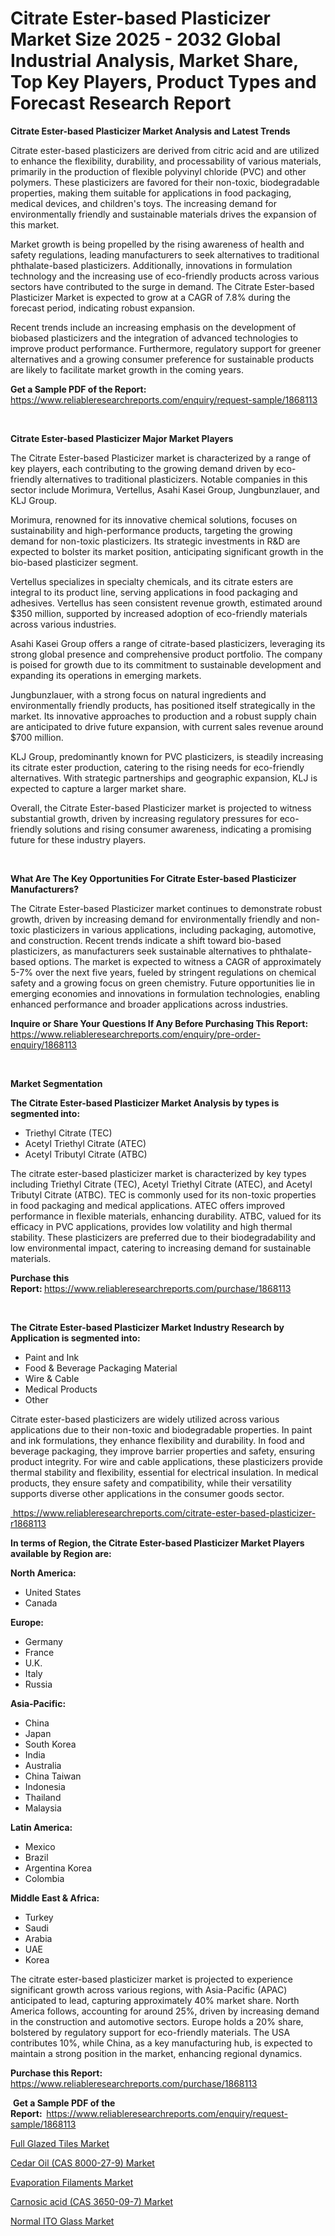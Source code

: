 <p><h1>Citrate Ester-based Plasticizer Market Size 2025 - 2032 Global Industrial Analysis, Market Share, Top Key Players, Product Types and Forecast Research Report</h1></p><p><strong>Citrate Ester-based Plasticizer Market Analysis and Latest Trends</strong></p>
<p><p>Citrate ester-based plasticizers are derived from citric acid and are utilized to enhance the flexibility, durability, and processability of various materials, primarily in the production of flexible polyvinyl chloride (PVC) and other polymers. These plasticizers are favored for their non-toxic, biodegradable properties, making them suitable for applications in food packaging, medical devices, and children's toys. The increasing demand for environmentally friendly and sustainable materials drives the expansion of this market.</p><p>Market growth is being propelled by the rising awareness of health and safety regulations, leading manufacturers to seek alternatives to traditional phthalate-based plasticizers. Additionally, innovations in formulation technology and the increasing use of eco-friendly products across various sectors have contributed to the surge in demand. The Citrate Ester-based Plasticizer Market is expected to grow at a CAGR of 7.8% during the forecast period, indicating robust expansion. </p><p>Recent trends include an increasing emphasis on the development of biobased plasticizers and the integration of advanced technologies to improve product performance. Furthermore, regulatory support for greener alternatives and a growing consumer preference for sustainable products are likely to facilitate market growth in the coming years.</p></p>
<p><strong>Get a Sample PDF of the Report:&nbsp;</strong> <a href="https://www.reliableresearchreports.com/enquiry/request-sample/1868113?utm_campaign=41&utm_medium=2&utm_source=Github&utm_content=ia&utm_term=04022025&utm_id=citrate-ester-based-plasticizer">https://www.reliableresearchreports.com/enquiry/request-sample/1868113</a></p>
<p>&nbsp;</p>
<p><strong>Citrate Ester-based Plasticizer Major Market Players</strong></p>
<p><p>The Citrate Ester-based Plasticizer market is characterized by a range of key players, each contributing to the growing demand driven by eco-friendly alternatives to traditional plasticizers. Notable companies in this sector include Morimura, Vertellus, Asahi Kasei Group, Jungbunzlauer, and KLJ Group.</p><p>Morimura, renowned for its innovative chemical solutions, focuses on sustainability and high-performance products, targeting the growing demand for non-toxic plasticizers. Its strategic investments in R&D are expected to bolster its market position, anticipating significant growth in the bio-based plasticizer segment.</p><p>Vertellus specializes in specialty chemicals, and its citrate esters are integral to its product line, serving applications in food packaging and adhesives. Vertellus has seen consistent revenue growth, estimated around $350 million, supported by increased adoption of eco-friendly materials across various industries.</p><p>Asahi Kasei Group offers a range of citrate-based plasticizers, leveraging its strong global presence and comprehensive product portfolio. The company is poised for growth due to its commitment to sustainable development and expanding its operations in emerging markets.</p><p>Jungbunzlauer, with a strong focus on natural ingredients and environmentally friendly products, has positioned itself strategically in the market. Its innovative approaches to production and a robust supply chain are anticipated to drive future expansion, with current sales revenue around $700 million.</p><p>KLJ Group, predominantly known for PVC plasticizers, is steadily increasing its citrate ester production, catering to the rising needs for eco-friendly alternatives. With strategic partnerships and geographic expansion, KLJ is expected to capture a larger market share.</p><p>Overall, the Citrate Ester-based Plasticizer market is projected to witness substantial growth, driven by increasing regulatory pressures for eco-friendly solutions and rising consumer awareness, indicating a promising future for these industry players.</p></p>
<p>&nbsp;</p>
<p><strong>What Are The Key Opportunities For Citrate Ester-based Plasticizer Manufacturers?</strong></p>
<p><p>The Citrate Ester-based Plasticizer market continues to demonstrate robust growth, driven by increasing demand for environmentally friendly and non-toxic plasticizers in various applications, including packaging, automotive, and construction. Recent trends indicate a shift toward bio-based plasticizers, as manufacturers seek sustainable alternatives to phthalate-based options. The market is expected to witness a CAGR of approximately 5-7% over the next five years, fueled by stringent regulations on chemical safety and a growing focus on green chemistry. Future opportunities lie in emerging economies and innovations in formulation technologies, enabling enhanced performance and broader applications across industries.</p></p>
<p><strong>Inquire or Share Your Questions If Any Before Purchasing This Report:</strong> <a href="https://www.reliableresearchreports.com/enquiry/pre-order-enquiry/1868113?utm_campaign=41&utm_medium=2&utm_source=Github&utm_content=ia&utm_term=04022025&utm_id=citrate-ester-based-plasticizer">https://www.reliableresearchreports.com/enquiry/pre-order-enquiry/1868113</a></p>
<p>&nbsp;</p>
<p><strong>Market Segmentation</strong></p>
<p><strong>The Citrate Ester-based Plasticizer Market Analysis by types is segmented into:</strong></p>
<p><ul><li>Triethyl Citrate (TEC)</li><li>Acetyl Triethyl Citrate (ATEC)</li><li>Acetyl Tributyl Citrate (ATBC)</li></ul></p>
<p><p>The citrate ester-based plasticizer market is characterized by key types including Triethyl Citrate (TEC), Acetyl Triethyl Citrate (ATEC), and Acetyl Tributyl Citrate (ATBC). TEC is commonly used for its non-toxic properties in food packaging and medical applications. ATEC offers improved performance in flexible materials, enhancing durability. ATBC, valued for its efficacy in PVC applications, provides low volatility and high thermal stability. These plasticizers are preferred due to their biodegradability and low environmental impact, catering to increasing demand for sustainable materials.</p></p>
<p><strong>Purchase this Report:&nbsp;</strong><a href="https://www.reliableresearchreports.com/purchase/1868113?utm_campaign=41&utm_medium=2&utm_source=Github&utm_content=ia&utm_term=04022025&utm_id=citrate-ester-based-plasticizer">https://www.reliableresearchreports.com/purchase/1868113</a></p>
<p>&nbsp;</p>
<p><strong>The Citrate Ester-based Plasticizer Market Industry Research by Application is segmented into:</strong></p>
<p><ul><li>Paint and Ink</li><li>Food & Beverage Packaging Material</li><li>Wire & Cable</li><li>Medical Products</li><li>Other</li></ul></p>
<p><p>Citrate ester-based plasticizers are widely utilized across various applications due to their non-toxic and biodegradable properties. In paint and ink formulations, they enhance flexibility and durability. In food and beverage packaging, they improve barrier properties and safety, ensuring product integrity. For wire and cable applications, these plasticizers provide thermal stability and flexibility, essential for electrical insulation. In medical products, they ensure safety and compatibility, while their versatility supports diverse other applications in the consumer goods sector.</p></p>
<p><a href="https://www.reliableresearchreports.com/citrate-ester-based-plasticizer-r1868113?utm_campaign=41&utm_medium=2&utm_source=Github&utm_content=ia&utm_term=04022025&utm_id=citrate-ester-based-plasticizer">&nbsp;https://www.reliableresearchreports.com/citrate-ester-based-plasticizer-r1868113</a></p>
<p><strong>In terms of Region, the Citrate Ester-based Plasticizer Market Players available by Region are:</strong></p>
<p>
    <p> <strong> North America: </strong>
        <ul>
            <li>United States</li>
            <li>Canada</li>
        </ul>
        </p> 
    <p> <strong> Europe: </strong>
        <ul>
            <li>Germany</li>
            <li>France</li>
            <li>U.K.</li>
            <li>Italy</li>
            <li>Russia</li>
        </ul>
        </p> 
    <p> <strong> Asia-Pacific: </strong>
        <ul>
            <li>China</li>
            <li>Japan</li>
            <li>South Korea</li>
            <li>India</li>
            <li>Australia</li>
            <li>China Taiwan</li>
            <li>Indonesia</li>
            <li>Thailand</li>
            <li>Malaysia</li>
        </ul>
        </p> 
    <p> <strong> Latin America: </strong>
        <ul>
            <li>Mexico</li>
            <li>Brazil</li>
            <li>Argentina Korea</li>
            <li>Colombia</li>
        </ul>
        </p> 
    <p> <strong> Middle East & Africa: </strong>
        <ul>
            <li>Turkey</li>
            <li>Saudi</li>
            <li>Arabia</li>
            <li>UAE</li>
            <li>Korea</li>
        </ul>
    </p>
    </p>
<p><p>The citrate ester-based plasticizer market is projected to experience significant growth across various regions, with Asia-Pacific (APAC) anticipated to lead, capturing approximately 40% market share. North America follows, accounting for around 25%, driven by increasing demand in the construction and automotive sectors. Europe holds a 20% share, bolstered by regulatory support for eco-friendly materials. The USA contributes 10%, while China, as a key manufacturing hub, is expected to maintain a strong position in the market, enhancing regional dynamics.</p></p>
<p><strong>Purchase this Report: </strong><a href="https://www.reliableresearchreports.com/purchase/1868113?utm_campaign=41&utm_medium=2&utm_source=Github&utm_content=ia&utm_term=04022025&utm_id=citrate-ester-based-plasticizer">https://www.reliableresearchreports.com/purchase/1868113</a></p>
<p>&nbsp;<strong>Get a Sample PDF of the Report:&nbsp;&nbsp;</strong><a href="https://www.reliableresearchreports.com/enquiry/request-sample/1868113?utm_campaign=41&utm_medium=2&utm_source=Github&utm_content=ia&utm_term=04022025&utm_id=citrate-ester-based-plasticizer">https://www.reliableresearchreports.com/enquiry/request-sample/1868113</a></p>
<p><strong></strong></p>
<p><p><a href="https://github.com/djembashote/Market-Research-Report-List-1/blob/main/full-glazed-tiles-market.md?utm_campaign=41&utm_medium=2&utm_source=Github&utm_content=ia&utm_term=04022025&utm_id=citrate-ester-based-plasticizer">Full Glazed Tiles Market</a></p><p><a href="https://github.com/xalatieusope/Market-Research-Report-List-1/blob/main/cedar-oil-cas-8000-27-9-market.md?utm_campaign=41&utm_medium=2&utm_source=Github&utm_content=ia&utm_term=04022025&utm_id=citrate-ester-based-plasticizer">Cedar Oil (CAS 8000-27-9) Market</a></p><p><a href="https://github.com/nicoletavirag/Market-Research-Report-List-5/blob/main/evaporation-filaments-market.md?utm_campaign=41&utm_medium=2&utm_source=Github&utm_content=ia&utm_term=04022025&utm_id=citrate-ester-based-plasticizer">Evaporation Filaments Market</a></p><p><a href="https://github.com/xtysizov/Market-Research-Report-List-1/blob/main/carnosic-acid-cas-3650-09-7-market.md?utm_campaign=41&utm_medium=2&utm_source=Github&utm_content=ia&utm_term=04022025&utm_id=citrate-ester-based-plasticizer">Carnosic acid (CAS 3650-09-7) Market</a></p><p><a href="https://github.com/vjorelaclliv/Market-Research-Report-List-1/blob/main/normal-ito-glass-market.md?utm_campaign=41&utm_medium=2&utm_source=Github&utm_content=ia&utm_term=04022025&utm_id=citrate-ester-based-plasticizer">Normal ITO Glass Market</a></p></p>